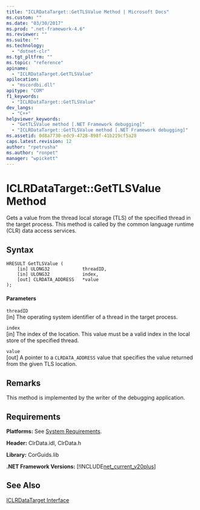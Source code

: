 ```yaml
---
title: "ICLRDataTarget::GetTLSValue Method | Microsoft Docs"
ms.custom: ""
ms.date: "03/30/2017"
ms.prod: ".net-framework-4.6"
ms.reviewer: ""
ms.suite: ""
ms.technology: 
  - "dotnet-clr"
ms.tgt_pltfrm: ""
ms.topic: "reference"
apiname: 
  - "ICLRDataTarget.GetTLSValue"
apilocation: 
  - "mscordbi.dll"
apitype: "COM"
f1_keywords: 
  - "ICLRDataTarget::GetTLSValue"
dev_langs: 
  - "C++"
helpviewer_keywords: 
  - "GetTLSValue method [.NET Framework debugging]"
  - "ICLRDataTarget::GetTLSValue method [.NET Framework debugging]"
ms.assetid: 0d8a7730-edc9-4728-898f-41b219cf5a28
caps.latest.revision: 12
author: "rpetrusha"
ms.author: "ronpet"
manager: "wpickett"
---
```

# ICLRDataTarget::GetTLSValue Method
Gets a value from the thread local storage (TLS) of the specified thread in the target process. This method is called by the common language runtime (CLR) data access services.  
  
## Syntax  
  
```  
HRESULT GetTLSValue (  
    [in] ULONG32            threadID,  
    [in] ULONG32            index,  
    [out] CLRDATA_ADDRESS   *value  
);  
```  
  
#### Parameters  
 `threadID`  
 [in] The operating system identifier of a thread in the target process.  
  
 `index`  
 [in] The index of the location. This value must be a valid index in the local store of the specified thread.  
  
 `value`  
 [out] A pointer to a `CLRDATA_ADDRESS` value that specifies the value returned from the given TLS location.  
  
## Remarks  
 This method is implemented by the writer of the debugging application.  
  
## Requirements  
 **Platforms:** See [System Requirements](../../../../docs/framework/getting-started/system-requirements.md).  
  
 **Header:** ClrData.idl, ClrData.h  
  
 **Library:** CorGuids.lib  
  
 **.NET Framework Versions:** [!INCLUDE[net_current_v20plus](../../../../includes/net-current-v20plus-md.md)]  
  
## See Also  
 [ICLRDataTarget Interface](../../../../docs/framework/unmanaged-api/debugging/iclrdatatarget-interface.md)